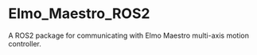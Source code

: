 # Elmo_Maestro_ROS2

A ROS2 package for communicating with Elmo Maestro multi-axis motion controller.

